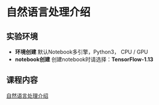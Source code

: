 # 自然语言处理介绍

## 实验环境

- **环境创建**
默认Notebook多引擎，Python3， CPU / GPU
- **notebook创建**
创建notebook时请选择：**TensorFlow-1.13**

## 课程内容

[自然语言处理介绍](./nlp_introduction.ipynb)
